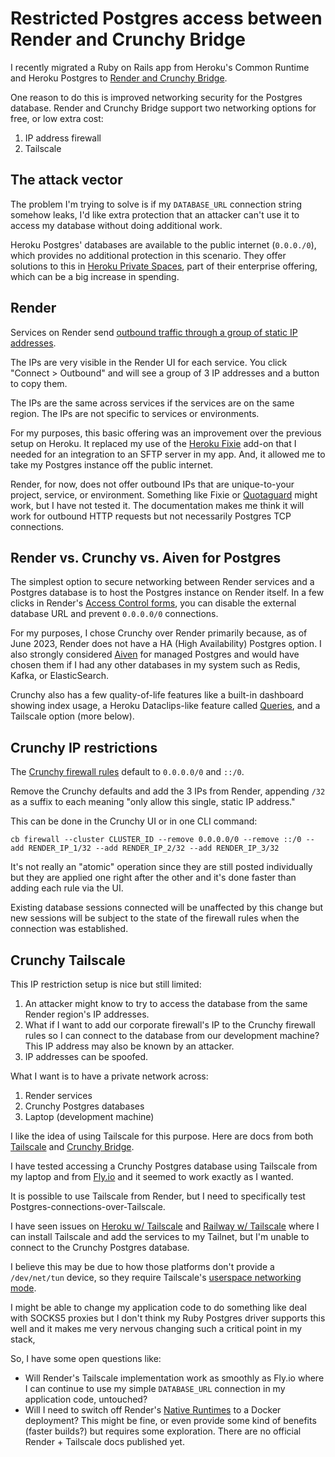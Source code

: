 # Restricted Postgres access between Render and Crunchy Bridge

I recently migrated a Ruby on Rails app from Heroku's Common Runtime and Heroku
Postgres to [Render and Crunchy Bridge](/webstack).

One reason to do this is improved networking security for the Postgres database.
Render and Crunchy Bridge support two networking options for free, or low extra
cost:

1. IP address firewall
2. Tailscale

## The attack vector

The problem I'm trying to solve is if my `DATABASE_URL` connection string
somehow leaks, I'd like extra protection that an attacker can't use it to access
my database without doing additional work.

Heroku Postgres' databases are available to the public internet (`0.0.0./0`),
which provides no additional protection in this scenario.
They offer solutions to this in [Heroku Private Spaces](https://www.heroku.com/private-spaces),
part of their enterprise offering, which can be a big increase in spending.

## Render

Services on Render send
[outbound traffic through a group of static IP addresses](https://render.com/docs/static-outbound-ip-addresses).

The IPs are very visible in the Render UI for each service.
You click "Connect > Outbound" and will see a group of 3 IP addresses
and a button to copy them.

The IPs are the same across services if the services are on the same region.
The IPs are not specific to services or environments.

For my purposes, this basic offering was an improvement over the previous setup
on Heroku. It replaced my use of the [Heroku Fixie](https://usefixie.com/)
add-on that I needed for an integration to an SFTP server in my app. And, it
allowed me to take my Postgres instance off the public internet.

Render, for now, does not offer outbound IPs that are unique-to-your project,
service, or environment. Something like Fixie or
[Quotaguard](https://render.com/docs/quotaguard) might work, but I have not
tested it. The documentation makes me think it will work for outbound HTTP
requests but not necessarily Postgres TCP connections.

## Render vs. Crunchy vs. Aiven for Postgres

The simplest option to secure networking between Render services and a Postgres
database is to host the Postgres instance on Render itself.
In a few clicks in Render's [Access Control forms](https://render.com/docs/databases#access-control),
you can disable the external database URL and prevent `0.0.0.0/0` connections.

For my purposes, I chose Crunchy over Render primarily because, as of June 2023,
Render does not have a HA (High Availability) Postgres option.
I also strongly considered [Aiven](https://aiven.io/) for managed Postgres
and would have chosen them if I had any other databases in my system
such as Redis, Kafka, or ElasticSearch.

Crunchy also has a few quality-of-life features like a built-in dashboard
showing index usage, a Heroku Dataclips-like feature called
[Queries](https://docs.crunchybridge.com/concepts/saved-queries),
and a Tailscale option (more below).

## Crunchy IP restrictions

The [Crunchy firewall rules](https://docs.crunchybridge.com/how-to/firewall/)
default to `0.0.0.0/0` and `::/0`.

Remove the Crunchy defaults
and add the 3 IPs from Render,
appending `/32` as a suffix to each
meaning "only allow this single, static IP address."

This can be done in the Crunchy UI or in one CLI command:

```
cb firewall --cluster CLUSTER_ID --remove 0.0.0.0/0 --remove ::/0 --add RENDER_IP_1/32 --add RENDER_IP_2/32 --add RENDER_IP_3/32
```

It's not really an "atomic" operation since they are still posted individually
but they are applied one right after the other and it's done faster than adding
each rule via the UI.

Existing database sessions connected will be unaffected by this change
but new sessions will be subject to the state of the firewall rules
when the connection was established.

## Crunchy Tailscale

This IP restriction setup is nice but still limited:

1. An attacker might know to try to access the database from the same Render
   region's IP addresses.
2. What if I want to add our corporate firewall's IP to the Crunchy firewall
   rules so I can connect to the database from our development machine? This IP
   address may also be known by an attacker.
3. IP addresses can be spoofed.

What I want is to have a private network across:

1. Render services
2. Crunchy Postgres databases
3. Laptop (development machine)

I like the idea of using Tailscale for this purpose. Here are docs
from both [Tailscale](https://tailscale.com/kb/1231/crunchy-bridge/)
and [Crunchy Bridge](https://docs.crunchybridge.com/how-to/tailscale).

I have tested accessing a Crunchy Postgres database using Tailscale
from my laptop and from [Fly.io](https://fly.io) and it seemed to work
exactly as I wanted.

It is possible to use Tailscale from Render,
but I need to specifically test Postgres-connections-over-Tailscale.

I have seen issues on [Heroku w/ Tailscale](https://github.com/croaky/webstack/tree/main/heroku-go-crunchy)
and [Railway w/
Tailscale](https://github.com/croaky/webstack/tree/main/railway-go-tailscale)
where I can install Tailscale and add the services to my Tailnet,
but I'm unable to connect to the Crunchy Postgres database.

I believe this may be due to how those platforms don't provide a `/dev/net/tun`
device, so they require Tailscale's [userspace networking
mode](https://tailscale.com/kb/1107/heroku/).

I might be able to change my application code to do something like deal with SOCKS5 proxies
but I don't think my Ruby Postgres driver supports this well
and it makes me very nervous changing such a critical point in my stack,

So, I have some open questions like:

- Will Render's Tailscale implementation work as smoothly as Fly.io
  where I can continue to use my simple `DATABASE_URL` connection in my
  application code, untouched?
- Will I need to switch off Render's [Native Runtimes](https://render.com/docs/native-runtimes)
  to a Docker deployment? This might be fine, or even provide some kind of
  benefits (faster builds?) but requires some exploration. There are no official
  Render + Tailscale docs published yet.
